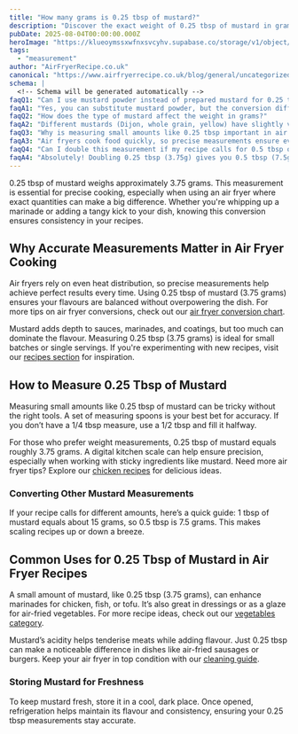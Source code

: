 ```yaml
---
title: "How many grams is 0.25 tbsp of mustard?"
description: "Discover the exact weight of 0.25 tbsp of mustard in grams for precise air fryer recipes. Get accurate conversions and cooking tips here."
pubDate: 2025-08-04T00:00:00.000Z
heroImage: "https://klueoymssxwfnxsvcyhv.supabase.co/storage/v1/object/public/Shmucket/how-many-grams-is-0-25-tbsp-of-mustard.webp"
tags:
  - "measurement"
author: "AirFryerRecipe.co.uk"
canonical: "https://www.airfryerrecipe.co.uk/blog/general/uncategorized/how-many-grams-is-0-25-tbsp-of-mustard"
schema: |
  <!-- Schema will be generated automatically -->
faqQ1: "Can I use mustard powder instead of prepared mustard for 0.25 tbsp?"
faqA1: "Yes, you can substitute mustard powder, but the conversion differs. Use about 0.5 tsp of mustard powder mixed with water to replace 0.25 tbsp of prepared mustard. Adjust to taste as the flavour intensity may vary."
faqQ2: "How does the type of mustard affect the weight in grams?"
faqA2: "Different mustards (Dijon, whole grain, yellow) have slightly varying densities, but the difference is minimal. 0.25 tbsp of any prepared mustard will still be close to 3.75 grams. For very thick mustards, level off the spoon for accuracy."
faqQ3: "Why is measuring small amounts like 0.25 tbsp important in air frying?"
faqA3: "Air fryers cook food quickly, so precise measurements ensure even flavour distribution and prevent overpowering tastes. Too much mustard can also cause sticking or uneven browning in the air fryer basket."
faqQ4: "Can I double this measurement if my recipe calls for 0.5 tbsp of mustard?"
faqA4: "Absolutely! Doubling 0.25 tbsp (3.75g) gives you 0.5 tbsp (7.5g). This scaling works for any recipe adjustments, making it easy to adapt quantities while maintaining the right flavour balance."
---
```

<p>0.25 tbsp of mustard weighs approximately 3.75 grams. This measurement is essential for precise cooking, especially when using an air fryer where exact quantities can make a big difference. Whether you're whipping up a marinade or adding a tangy kick to your dish, knowing this conversion ensures consistency in your recipes.</p>

<h2>Why Accurate Measurements Matter in Air Fryer Cooking</h2>  
<p>Air fryers rely on even heat distribution, so precise measurements help achieve perfect results every time. Using 0.25 tbsp of mustard (3.75 grams) ensures your flavours are balanced without overpowering the dish. For more tips on air fryer conversions, check out our <a href=https://www.airfryerrecipe.co.uk/air-fryer-conversion-chart>air fryer conversion chart</a>.</p>  
<p>Mustard adds depth to sauces, marinades, and coatings, but too much can dominate the flavour. Measuring 0.25 tbsp (3.75 grams) is ideal for small batches or single servings. If you're experimenting with new recipes, visit our <a href=https://www.airfryerrecipe.co.uk/recipes>recipes section</a> for inspiration.</p>  

<h2>How to Measure 0.25 Tbsp of Mustard</h2>  
<p>Measuring small amounts like 0.25 tbsp of mustard can be tricky without the right tools. A set of measuring spoons is your best bet for accuracy. If you don’t have a 1/4 tbsp measure, use a 1/2 tbsp and fill it halfway.</p>  
<p>For those who prefer weight measurements, 0.25 tbsp of mustard equals roughly 3.75 grams. A digital kitchen scale can help ensure precision, especially when working with sticky ingredients like mustard. Need more air fryer tips? Explore our <a href=https://www.airfryerrecipe.co.uk/recipe-category/chicken>chicken recipes</a> for delicious ideas.</p>  

<h3>Converting Other Mustard Measurements</h3>  
<p>If your recipe calls for different amounts, here’s a quick guide: 1 tbsp of mustard equals about 15 grams, so 0.5 tbsp is 7.5 grams. This makes scaling recipes up or down a breeze.</p>  

<h2>Common Uses for 0.25 Tbsp of Mustard in Air Fryer Recipes</h2>  
<p>A small amount of mustard, like 0.25 tbsp (3.75 grams), can enhance marinades for chicken, fish, or tofu. It’s also great in dressings or as a glaze for air-fried vegetables. For more recipe ideas, check out our <a href=https://www.airfryerrecipe.co.uk/recipe-category/vegetables>vegetables category</a>.</p>  
<p>Mustard’s acidity helps tenderise meats while adding flavour. Just 0.25 tbsp can make a noticeable difference in dishes like air-fried sausages or burgers. Keep your air fryer in top condition with our <a href=https://www.airfryerrecipe.co.uk/air-fryer-cleaner>cleaning guide</a>.</p>  

<h3>Storing Mustard for Freshness</h3>  
<p>To keep mustard fresh, store it in a cool, dark place. Once opened, refrigeration helps maintain its flavour and consistency, ensuring your 0.25 tbsp measurements stay accurate.</p>
